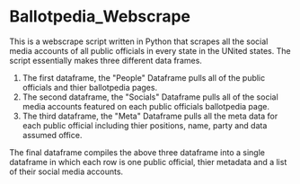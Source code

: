 # Ballotpedia_Webscrape

This is a webscrape script written in Python that scrapes all the social media accounts of all public officials in every state in the UNited states. The script essentially makes three different data frames. 

1) The first dataframe, the "People" Dataframe pulls all of the public officials and thier ballotpedia pages.
2) The second dataframe, the "Socials" Dataframe pulls all of the social media accounts featured on each public officials ballotpedia page.
3) The third dataframe, the "Meta" Dataframe pulls all the meta data for each public official including thier positions, name, party and data assumed office.

The final dataframe compiles the above three dataframe into a single dataframe in which each row is one public official, thier metadata and a list of their social media accounts. 

